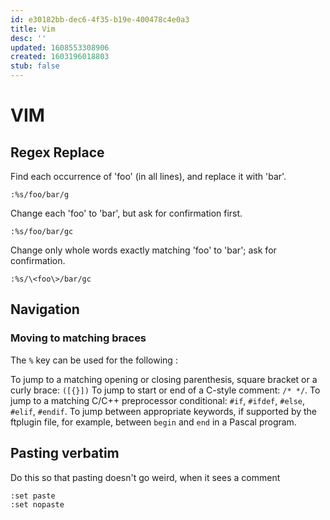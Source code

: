 ```yaml
---
id: e30182bb-dec6-4f35-b19e-400478c4e0a3
title: Vim
desc: ''
updated: 1608553308906
created: 1603196018803
stub: false
---
```


# VIM

## Regex Replace
Find each occurrence of 'foo' (in all lines), and replace it with 'bar'.
```vim
:%s/foo/bar/g
```
Change each 'foo' to 'bar', but ask for confirmation first.
```vim
:%s/foo/bar/gc
```
Change only whole words exactly matching 'foo' to 'bar'; ask for confirmation.
```vim
:%s/\<foo\>/bar/gc
```

## Navigation
### Moving to matching braces
The `%` key can be used for the following :

To jump to a matching opening or closing parenthesis, square bracket or a curly brace: `([{}])`
To jump to start or end of a C-style comment: `/* */`.
To jump to a matching C/C++ preprocessor conditional: `#if`, `#ifdef`, `#else`, `#elif`, `#endif`.
To jump between appropriate keywords, if supported by the ftplugin file, for example, between `begin` and `end` in a Pascal program.


## Pasting verbatim
Do this so that pasting doesn't go weird, when it sees a comment
```vim
:set paste
:set nopaste
```